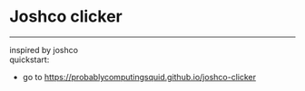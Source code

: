 # Joshco clicker
--- 
inspired by joshco<br>
quickstart:
<ul>
  <li>go to <a href="https://probablycomputingsquid.github.io/joshco-clicker">https://probablycomputingsquid.github.io/joshco-clicker</a></li>
</ul>

